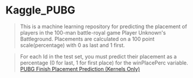 # Kaggle_PUBG
>This is a machine learning repository for predicting the placement of players in the 100-man battle-royal game Player Unknown's Battleground. Placements are calculated on a 100 point scale(percentage) with 0 as last and 1 first. 

>For each Id in the test set, you must predict their placement as a percentage (0 for last, 1 for first place) for the winPlacePerc variable.
[PUBG Finish Placement Prediction (Kernels Only)](https://www.kaggle.com/c/pubg-finish-placement-prediction)
